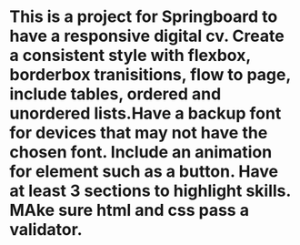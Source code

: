 # This is a project for Springboard to have a responsive digital cv. Create a consistent style with flexbox, borderbox tranisitions, flow to page, include tables, ordered and unordered lists.Have a backup font for devices that may not have the chosen font. Include an animation for element such as a button. Have at least 3 sections to highlight skills. MAke sure html and css pass a validator.
